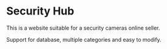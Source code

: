 # Security Hub

This is a website suitable for a security cameras online seller.

Support for database, multiple categories and easy to modify.
